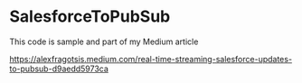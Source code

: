 # SalesforceToPubSub
This code is sample and part of my Medium article

https://alexfragotsis.medium.com/real-time-streaming-salesforce-updates-to-pubsub-d9aedd5973ca
